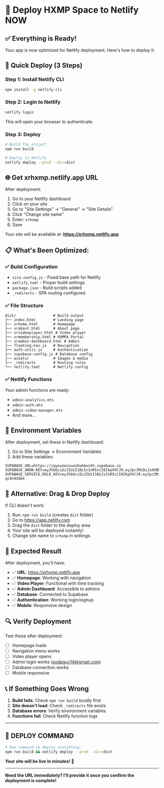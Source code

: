 # 🚀 Deploy HXMP Space to Netlify NOW

## ✅ **Everything is Ready!**

Your app is now optimized for Netlify deployment. Here's how to deploy it:

## 🎯 **Quick Deploy (3 Steps)**

### **Step 1: Install Netlify CLI**
```bash
npm install -g netlify-cli
```

### **Step 2: Login to Netlify**
```bash
netlify login
```
This will open your browser to authenticate.

### **Step 3: Deploy**
```bash
# Build the project
npm run build

# Deploy to Netlify
netlify deploy --prod --dir=dist
```

## 🌐 **Get xrhxmp.netlify.app URL**

After deployment:
1. Go to your Netlify dashboard
2. Click on your site
3. Go to "Site Settings" → "General" → "Site Details"
4. Click "Change site name"
5. Enter: `xrhxmp`
6. Save

Your site will be available at: **https://xrhxmp.netlify.app**

## 📋 **What's Been Optimized:**

### ✅ **Build Configuration**
- `vite.config.js` - Fixed base path for Netlify
- `netlify.toml` - Proper build settings
- `package.json` - Build scripts added
- `_redirects` - SPA routing configured

### ✅ **File Structure**
```
dist/                 # Build output
├── index.html        # Landing page
├── xrhome.html       # Homepage
├── xrabout.html      # About page
├── xrvideoplayer.html # Video player
├── xrmembership.html # HXMPA Portal
├── xradmin-dashboard.html # Admin
├── floating-nav.js   # Navigation
├── auth-utils.js     # Authentication
├── supabase-config.js # Database config
├── assets/           # Images & media
├── _redirects        # Routing rules
└── netlify.toml      # Netlify config
```

### ✅ **Netlify Functions**
Your admin functions are ready:
- `admin-analytics.mts`
- `admin-auth.mts`
- `admin-video-manager.mts`
- And more...

## 🔐 **Environment Variables**

After deployment, set these in Netlify dashboard:

1. Go to Site Settings → Environment Variables
2. Add these variables:

```
SUPABASE_URL=https://iqyauoezuuuohwhmxnkh.supabase.co
SUPABASE_ANON_KEY=eyJhbGciOiJIUzI1NiIsInR5cCI6IkpXVCJ9.eyJpc3MiOiJzdXBhYmFzZSIsInJlZiI6ImlxeWF1b2V6dXV1b2h3aG14bmtoIiwicm9sZSI6ImFub24iLCJpYXQiOjE3NjA2ODE5NTEsImV4cCI6MjA3NjI1Nzk1MX0.SFQ6v0VDIkO7sRp_DLgT1G8vMd6zh1q_COTZLZHtSPw
SUPABASE_SERVICE_ROLE_KEY=eyJhbGciOiJIUzI1NiIsInR5cCI6IkpXVCJ9.eyJpc3MiOiJzdXBhYmFzZSIsInJlZiI6ImlxeWF1b2V6dXV1b2h3aG14bmtoIiwicm9sZSI6InNlcnZpY2Vfcm9sZSIsImlhdCI6MTc2MDY4MTk1MSwiZXhwIjoyMDc2MjU3OTUxfQ.E6dpJnfF1sJcAw5PuEA85ed3uqOxA0h1K-qc9n9IQkk
```

## 🚨 **Alternative: Drag & Drop Deploy**

If CLI doesn't work:

1. Run: `npm run build` (creates `dist` folder)
2. Go to https://app.netlify.com
3. Drag the `dist` folder to the deploy area
4. Your site will be deployed instantly!
5. Change site name to `xrhxmp` in settings

## 🎯 **Expected Result**

After deployment, you'll have:
- ✅ **URL**: https://xrhxmp.netlify.app
- ✅ **Homepage**: Working with navigation
- ✅ **Video Player**: Functional with time tracking
- ✅ **Admin Dashboard**: Accessible to admins
- ✅ **Database**: Connected to Supabase
- ✅ **Authentication**: Working login/signup
- ✅ **Mobile**: Responsive design

## 🔍 **Verify Deployment**

Test these after deployment:
- [ ] Homepage loads
- [ ] Navigation menu works
- [ ] Video player opens
- [ ] Admin login works (oodaguy14@gmail.com)
- [ ] Database connection works
- [ ] Mobile responsive

## 📞 **If Something Goes Wrong**

1. **Build fails**: Check `npm run build` locally first
2. **Site doesn't load**: Check `_redirects` file exists
3. **Database errors**: Verify environment variables
4. **Functions fail**: Check Netlify function logs

---

## 🚀 **DEPLOY COMMAND**

```bash
# One command to deploy everything:
npm run build && netlify deploy --prod --dir=dist
```

**Your site will be live in minutes! 🎉**

---

**Need the URL immediately? I'll provide it once you confirm the deployment is complete!**
